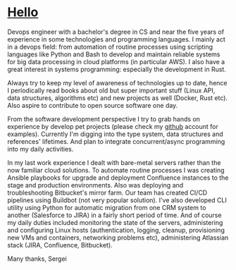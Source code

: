 
# [Hello](/download/cover.pdf)

Devops engineer with a bachelor's degree in CS and near the five years of
experience in some technologies and programming languages.
I mainly act in a devops field: from automation of routine processes using
scripting languages like Python and Bash to develop and maintain reliable
systems for big data processing in cloud platforms (in particular AWS).
I also have a great interest in systems programming: especially the development
in Rust.

Always try to keep my level of awareness of technologies up to date, hence I
periodically read books about old but super important stuff (Linux API, data
structures, algorithms etc) and new projects as well (Docker, Rust etc). Also
aspire to contribute to open source software one day.

From the software development perspective I try to grab hands on experience by
develop pet projects (please check my [github](https://github.com/enkron)
account for examples).  Currently I'm digging into the type system, data
structures and references' lifetimes. And plan to integrate concurrent/async
programming into my daily activities.

In my last work experience I dealt with bare-metal servers rather than the now
familiar cloud solutions. To automate routine processes I was creating Ansible
playbooks for upgrade and deployment Confluence instances to the stage and
production environments. Also was deploying and troubleshooting Bitbucket's
mirror farm.
Our team has created CI/CD pipelines using Buildbot (not very popular
solution). I've also developed CLI utility using Python for automatic migration
from one CRM system to another (Salesforce to JIRA) in a fairly short period of
time. And of course my daily duties included monitoring the state of the
servers, administering and configuring Linux hosts (authentication, logging,
cleanup, provisioning new VMs and containers, networking problems etc),
administering Atlassian stack (JIRA, Confluence, Bitbucket).

Many thanks,
Sergei
